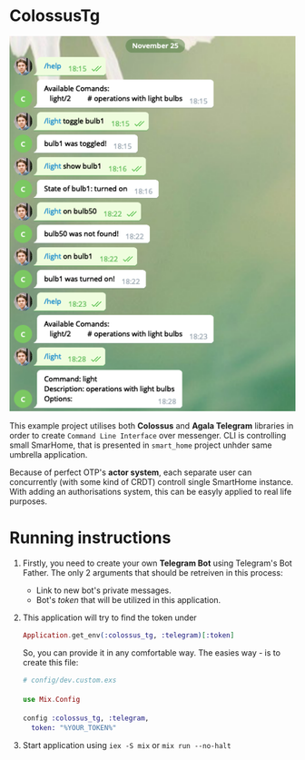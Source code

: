 # ColossusTg

![Telegram screen](extra/screen.png?raw=true "Screen")

This example project utilises both **Colossus** and **Agala Telegram** libraries in order to create `Command Line Interface` over messenger.
CLI is controlling small SmarHome, that is presented in `smart_home` project unhder same umbrella application.

Because of perfect OTP's **actor system**, each separate user can concurrently (with some kind of CRDT) controll single SmartHome instance.
With adding an authorisations system, this can be easyly applied to real life purposes.

# Running instructions

1. Firstly, you need to create your own **Telegram Bot** using Telegram's Bot Father. The only 2 arguments that should be retreiven in this process:
   * Link to new bot's private messages.
   * Bot's *token* that will be utilized in this application.

2. This application will try to find the token under
   ```elixir
   Application.get_env(:colossus_tg, :telegram)[:token]
   ```

   So, you can provide it in any comfortable way. The easies way - is to create this file:

   ```elixir
   # config/dev.custom.exs

   use Mix.Config

   config :colossus_tg, :telegram,
     token: "%YOUR_TOKEN%"

   ```

3. Start application using `iex -S mix` or `mix run --no-halt`